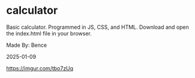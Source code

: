 # calculator

Basic calculator. Programmed in JS, CSS, and HTML. Download and open the index.html file in your browser.

Made By: Bence

2025-01-09



https://imgur.com/tbo7zUq
